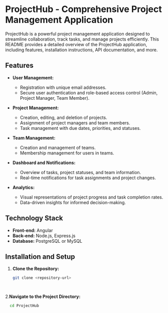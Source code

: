 # ProjectHub - Comprehensive Project Management Application

ProjectHub is a powerful project management application designed to streamline collaboration, track tasks, and manage projects efficiently. This README provides a detailed overview of the ProjectHub application, including features, installation instructions, API documentation, and more.

## Features

- **User Management:**
  - Registration with unique email addresses.
  - Secure user authentication and role-based access control (Admin, Project Manager, Team Member).

- **Project Management:**
  - Creation, editing, and deletion of projects.
  - Assignment of project managers and team members.
  - Task management with due dates, priorities, and statuses.

- **Team Management:**
  - Creation and management of teams.
  - Membership management for users in teams.

- **Dashboard and Notifications:**
  - Overview of tasks, project statuses, and team information.
  - Real-time notifications for task assignments and project changes.

- **Analytics:**
  - Visual representations of project progress and task completion rates.
  - Data-driven insights for informed decision-making.

## Technology Stack

- **Front-end:** Angular
- **Back-end:** Node.js, Express.js
- **Database:** PostgreSQL or MySQL

## Installation and Setup

1. **Clone the Repository:**
   ```sh
   git clone <repository-url>

 


2.**Navigate to the Project Directory:**

   ```sh
     cd ProjectHub